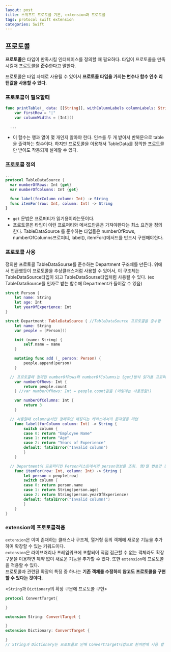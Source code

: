 ```yaml
---
layout: post
title: 스위프트 프로토콜 기본, extension과 프로토콜
tags: protocol swift extension
categories: Swift
---
```




## 프로토콜

**프로토콜**은 타입이 만족시킬 인터페이스를 정의할 때 필요하다. 타입이 프로토콜을 만족시킬때 프로토콜을 **준수**한다고 말한다.

프로토콜은 타입 자체로 사용될 수 있어서 **프로토콜 타입을 가지는 변수나 함수 인수 리턴값을 사용할 수 있다.**



### 프로토콜이 필요할때

~~~swift
func printTable(_ data: [[String]], withColumnLabels columnLabels: String...) {
    var firstRow = "|"
    var columnWidths = [Int]()

  ...
~~~

- 이 함수는 행과 열이 몇 개인지 알아야 한다. 인수를 두 개 받아서 반복문으로 table을 출력하는 함수이다. 하지만 프로토콜을 이용해서 TableData를 정의한 프로토콜만 받아도 작동되게 설계할 수 있다.



### 프로토콜 정의

~~~swift
...
protocol TableDataSource {
  var numberOfRows: Int {get}
  var numberOfColumns: Int {get}

  func label(forColumn column: Int) -> String
  func itemFor(row: Int, column: Int) -> String
}

~~~

- `get` 문법은 프로퍼티가 읽기용이라는뜻이다.
- 프로토콜은 타입이 이런 프로퍼티와 메서드만큼은 가져야한다는 최소 요건을 정의한다. TableDataSource 를 준수하는 타입들은 numberOfRows, numberOfColumns프로퍼티, label(), itemFor()메서드를 반드시 구현해야한다.



### 프로토콜 사용

정의한 프로토콜 TableDataSourse를 준수하는 Department 구조체를 만든다. 위에서 언급했듯이 프로토콜을 추상클래스처럼 사용할 수 있어서, 이 구조체는 TableDataSource타입이 되고 TableDataSourse타입처럼 사용될 수 있다. (ex TableDataSource를 인자로 받는 함수에 Department가 들어갈 수 있음)

~~~swift
struct Person {
    let name: String
    let age: Int
    let yearOfExperience: Int
}

struct Department: TableDataSource { //TableDataSource 프로토콜을 준수함
    let name: String
    var people = [Person]()

    init (name: String) {
        self.name = name
    }

    mutating func add (_ person: Person) {
        people.append(person)
    }

  // 프로토콜에 정의된 numberOfRows와 numberOfColumns는 {get}방식 읽기용 프로퍼티
    var numberOfRows: Int {
        return people.count
    } //var numberOfRows: Int = people.count같음 (이렇게는 사용못함!)

    var numberOfColumns: Int {
        return 3
    }

  // 사용할때 column순서만 정해주면 매칭되는 케이스에서의 문자열을 리턴
    func label(forColumn column: Int) -> String {
        switch column {
        case 0: return "Employee Name"
        case 1: return "Age"
        case 2: return "Years of Experience"
        default: fatalError("Invalid column")
        }
    }

  // Department의 프로퍼티인 Person리스트에서의 person정보를 조회. 행/열 번호만 정해주면 해당 person객체의 속성을 반환  
    func itemFor(row: Int, column: Int) -> String {
        let person = people[row]
        switch column {
        case 0: return person.name
        case 1: return String(person.age)
        case 2: return String(person.yearOfExperience)
        default: fatalError("Invalid column!")
        }
    }
}

~~~

### extension에 프로토콜적용
`extension`은 이미 존재하는 클래스나 구조체, 열거형 등의 객체에 새로운 기능을 추가하여 확장할 수 있는 키워드이다.
<br/>
`extension`은 라이브러리나 프레임워크에 포함되어 직접 접근할 수 없는 객체라도 확장 구문을 이용하면 제약 없이 새로운 기능을 추가할 수 있다.
또한 `extension`에 프로토콜을 적용할 수 있다.
<br/>
프로토콜과 관련된 확장의 특징 중 하나는 **기존 객체를 수정하지 않고도 프로토콜을 구현할 수 있다는 것이다.**
<br/>

\<`String`과 `Dictionary`의 확장 구문에 프로토콜 구현\>

```Swift
protocol ConvertTarget{

}

extension String: ConvertTarget {

}
extension Dictionary: ConvertTarget {

}
// String과 Dictionary는 프로토콜로 인해 ConvertTarget타입으로 한꺼번에 사용 할 수 있게 되었다.
```
